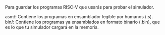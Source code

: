 Para guardar los programas RISC-V que usarás para probar el simulador.

asm/: Contiene los programas en ensamblador legible por humanos (.s).
bin/: Contiene los programas ya ensamblados en formato binario (.bin), que es lo que tu simulador cargará en la memoria.